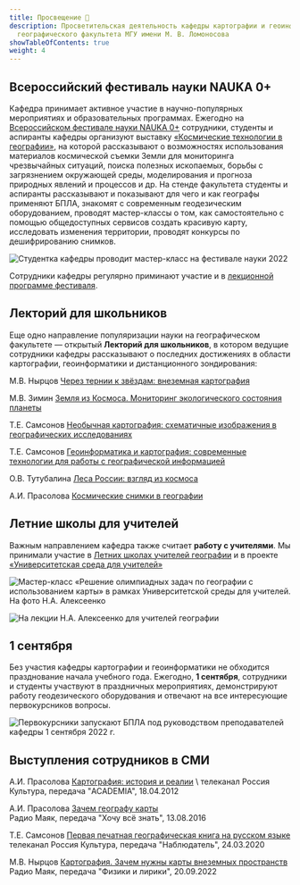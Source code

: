 ```yaml
---
title: Просвещение 🙌
description: Просветительская деятельность кафедры картографии и геоинформатики
  географического факультета МГУ имени М. В. Ломоносова
showTableOfContents: true
weight: 4
---
```

## Всероссийский фестиваль науки NAUKA 0+

Кафедра принимает активное участие в научно-популярных мероприятиях и образовательных программах.
Ежегодно на [Всероссийском фестивале науки NAUKA 0+](https://festivalnauki.ru/program/exhibitions/kosmicheskie-tekhnologii-v-geografii-221001154436/) сотрудники, студенты и аспиранты кафедры организуют выставку [«Космические технологии в географии»](http://www.geogr.msu.ru/science/festivalnauki/), на которой рассказывают о возможностях использования материалов космической съемки Земли для мониторинга чрезвычайных ситуаций, поиска полезных ископаемых, борьбы с загрязнением окружающей среды, моделирования и прогноза природных явлений и процессов и др. На стенде факультета студенты и аспиранты рассказывают и показывают для чего и как географы применяют БПЛА, знакомят с современным геодезическим оборудованием, проводят мастер-классы о том, как самостоятельно с помощью общедоступных сервисов создать красивую карту, исследовать изменения территории, проводят конкурсы по дешифрированию снимков.

![﻿Студентка кафедры проводит мастер-класс на фестивале науки 2022](img/pop4.jpg "﻿Студентка кафедры проводит мастер-класс на фестивале науки 2022")

Сотрудники кафедры регулярно приминают участие и в [лекционной программе фестиваля](https://festivalnauki.ru/program/archive/zemlya-iz-kosmosa-monitoring-ekologicheskogo-sostoyaniya-planety-211007164956/). 

## Лекторий для школьников

Еще одно направление популяризации науки на географическом факультете — открытый **Лекторий для школьников**, в котором ведущие сотрудники кафедры рассказывают о последних достижениях в области картографии, геоинформатики и дистанционного зондирования:

М.В. Нырцов [Через тернии к звёздам: внеземная картография](http://www.geogr.msu.ru/abiturient/lektory/2021_22/Nyrtsov_2022.php)

М.В. Зимин [Земля из Космоса. Мониторинг экологического состояния планеты](http://www.geogr.msu.ru/abiturient/lektory/2021_22/Zimin_2021.php)

Т.Е. Самсонов [Необычная картография: схематичные изображения в географических исследованиях](http://www.geogr.msu.ru/abiturient/lektory/2019_20/Samsonov_2019.php)

Т.Е. Самсонов [Геоинформатика и картография: современные технологии для работы с географической информацией](http://www.geogr.msu.ru/abiturient/lektory/2018_19/Samsonov_2018.php)

О.В. Тутубалина [Леса России: взгляд из космоса](http://www.geogr.msu.ru/abiturient/lektory/2018_19/tutubalina2018.php)

А.И. Прасолова [Космические снимки в географии](http://www.geogr.msu.ru/abiturient/lektory/2016_17/prasolova2017.php)

## Летние школы для учителей

Важным направлением кафедра также считает **работу с учителями**. Мы принимали участие в [Летних школах учителей географии](http://www.geogr.msu.ru/education/dop/msu_school/summer_school_2014) и в проекте [«Университетская среда для учителей»](http://www.geogr.msu.ru/education/dop/msu_school/universitetskie-sredy.php) 

![Мастер-класс «Решение олимпиадных задач по географии с использованием карты» в рамках Университетской среды для учителей. На фото Н.А. Алексеенко](img/pop1.png "Мастер-класс «Решение олимпиадных задач по географии с использованием карты» в рамках Университетской среды для учителей. На фото Н.А. Алексеенко")

![На лекции Н.А. Алексеенко для учителей географии](img/pop3.jpg "На лекции Н.А. Алексеенко для учителей географии")

## 1 сентября

Без участия кафедры картографии и геоинформатики не обходится празднование начала учебного года. Ежегодно, **1 сентября**, сотрудники и студенты участвуют в праздничных мероприятиях, демонстрируют работу геодезического оборудования и отвечают на все интересующие первокурсников вопросы. 

![Первокурсники запускают БПЛА под руководством преподавателей кафедры 1 сентября 2022 г.](img/pop2.jpg "Первокурсники запускают БПЛА под руководством преподавателей кафедры 1 сентября 2022 г.")

## Выступления сотрудников в СМИ

А.И. Прасолова [Картография: история и реалии](https://smotrim.ru/video/155595) \ 
телеканал Россия Культура, передача "ACADEMIA", 18.04.2012

А.И. Прасолова [Зачем географу карты](https://smotrim.ru/video/1558922) \
Радио Маяк, передача "Хочу всё знать", 13.08.2016

Т.Е. Самсонов [Первая печатная географическая книга на русском языке](https://www.youtube.com/watch?v=fLQeXLCFbkI) \
телеканал Россия Культура, передача "Наблюдатель", 24.03.2020

М.В. Нырцов [Картография. Зачем нужны карты внеземных пространств](https://smotrim.ru/video/2480928) \
Радио Маяк, передача "Физики и лирики", 20.09.2022